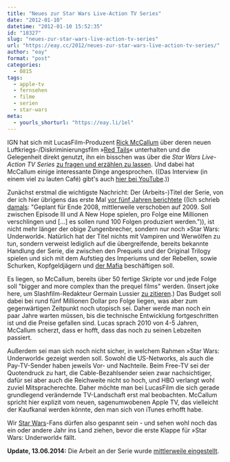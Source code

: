 ```yaml
---
title: "Neues zur Star Wars Live-Action TV Series"
date: "2012-01-10"
datetime: "2012-01-10 15:52:35"
id: "18327"
slug: "neues-zur-star-wars-live-action-tv-series"
url: "https://eay.cc/2012/neues-zur-star-wars-live-action-tv-series/"
author: "eay"
format: "post"
categories:
  - 0815
tags:
  - apple-tv
  - fernsehen
  - filme
  - serien
  - star-wars
meta:
  - yourls_shorturl: "https://eay.li/1el"
---
```


IGN hat sich mit LucasFilm-Produzent [Rick McCallum](http://de.wikipedia.org/wiki/Rick_McCallum) über deren neuen Luftkriegs-/Diskriminierungsfilm »[Red Tails](http://www.imdb.de/title/tt0485985/)« unterhalten und die Gelegenheit direkt genutzt, ihn ein bisschen was über die _Star Wars Live-Action TV Series_ [zu fragen und erzählen zu lassen](http://tv.ign.com/articles/121/1216139p1.html). Und dabei hat McCallum einige interessante Dinge angesprochen. ((Das Interview (in einem viel zu lauten Café) gibt's auch [hier bei YouTube](http://www.youtube.com/watch?v=b8wgUt5gO24).))

Zunächst erstmal die wichtigste Nachricht: Der (Arbeits-)Titel der Serie, von der ich hier übrigens das erste Mal [vor fünf Jahren berichtete](//eay.cc/2007/clash-of-the-fanboys/) ((Ich schrieb [damals](//eay.cc/2007/clash-of-the-fanboys/): "Geplant für Ende 2008, mittlerweile verschoben auf 2009. Soll zwischen Episode III und A New Hope spielen, pro Folge eine Millionen verschlingen und \[...\] es sollen rund 100 Folgen produziert werden.")), ist nicht mehr länger der obige Zungenbrecher, sondern nur noch »Star Wars: Underworld«. Natürlich hat der Titel nichts mit Vampiren und Werwölfen zu tun, sondern verweist lediglich auf die übergreifende, bereits bekannte Handlung der Serie, die zwischen den Prequels und der Original Trilogy spielen und sich mit dem Aufstieg des Imperiums und der Rebellen, sowie Schurken, Kopfgeldjägern und [der Mafia](http://www.jedipedia.de/wiki/Hutt) beschäftigen soll.

Es liegen, so McCallum, bereits über 50 fertige Skripte vor und jede Folge soll "bigger and more complex than the prequel films" werden. (Insert joke here, um Slashfilm-Redakteur Germain Lussier [zu zitieren](http://www.slashfilm.com/whats-working-title-live-action-star-wars-tv-show/).) Das Budget soll dabei bei rund fünf Millionen Dollar pro Folge liegen, was aber zum gegenwärtigen Zeitpunkt noch utopisch sei. Daher werde man noch ein paar Jahre warten müssen, bis die technische Entwicklung fortgeschritten ist und die Preise gefallen sind. Lucas sprach 2010 von 4-5 Jahren, McCallum scherzt, dass er hofft, dass das noch zu seinen Lebzeiten passiert.

Außerdem sei man sich noch nicht sicher, in welchem Rahmen »Star Wars: Underworld« gezeigt werden soll. Sowohl die US-Networks, als auch die Pay-TV-Sender haben jeweils Vor- und Nachteile. Beim Free-TV sei der Quotendruck zu hart, die Cable-Bezahlsender seien zwar nachsichtiger, dafür sei aber auch die Reichweite nicht so hoch, und HBO verlangt wohl zuviel Mitspracherechte. Daher möchte man bei LucasFilm die sich gerade grundlegend verändernde TV-Landschaft erst mal beobachten. McCallum spricht hier explizit vom neuen, sagenumwobenen Apple TV, das vielleicht der Kaufkanal werden könnte, den man sich von iTunes erhofft habe.

Wir [Star Wars](//eay.cc/tag/star-wars/)\-Fans dürfen also gespannt sein - und sehen wohl noch das ein oder andere Jahr ins Land ziehen, bevor die erste Klappe für »Star Wars: Underworld« fällt.

**Update, 13.06.2014:** Die Arbeit an der Serie wurde [mittlerweile eingestellt](//eay.cc/2014/star-wars-live-action-tv-series-eingestellt/).
